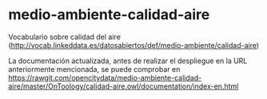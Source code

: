 # medio-ambiente-calidad-aire
Vocabulario sobre calidad del aire (http://vocab.linkeddata.es/datosabiertos/def/medio-ambiente/calidad-aire)

La documentación actualizada, antes de realizar el despliegue en la URL anteriormente mencionada, se puede comprobar en 
https://rawgit.com/opencitydata/medio-ambiente-calidad-aire/master/OnToology/calidad-aire.owl/documentation/index-en.html


